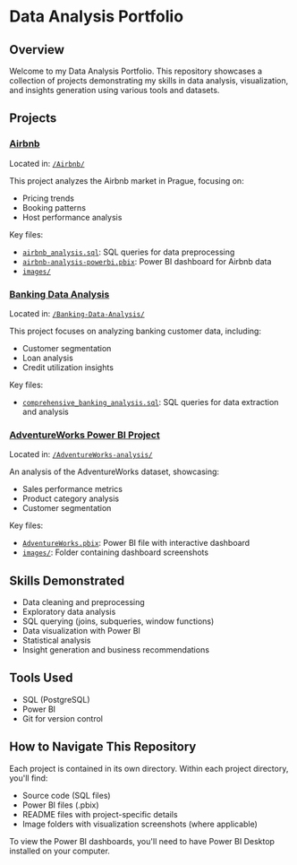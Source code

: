 # Data Analysis Portfolio

## Overview

Welcome to my Data Analysis Portfolio. This repository showcases a collection of projects demonstrating my skills in data analysis, visualization, and insights generation using various tools and datasets.

## Projects

### [Airbnb](./Airbnb)

Located in: [`/Airbnb/`](./Airbnb)

This project analyzes the Airbnb market in Prague, focusing on:
- Pricing trends
- Booking patterns
- Host performance analysis

Key files:
- [`airbnb_analysis.sql`](./Airbnb/airbnb_analysis.sql): SQL queries for data preprocessing
- [`airbnb-analysis-powerbi.pbix`](./Airbnb/airbnb-analysis-powerbi.pbix): Power BI dashboard for Airbnb data
- [`images/`](./airbnb/images)

### [Banking Data Analysis](./Banking-Data-Analysis)

Located in: [`/Banking-Data-Analysis/`](./Banking-Data-Analysis)

This project focuses on analyzing banking customer data, including:
- Customer segmentation
- Loan analysis
- Credit utilization insights

Key files:
- [`comprehensive_banking_analysis.sql`](./Banking-Data-Analysis/comprehensive_banking_analysis.sql): SQL queries for data extraction and analysis


### [AdventureWorks Power BI Project](./AdventureWorks-Analysis)

Located in: [`/AdventureWorks-analysis/`](./AdventureWorks-analysis)

An analysis of the AdventureWorks dataset, showcasing:
- Sales performance metrics
- Product category analysis
- Customer segmentation

Key files:
- [`AdventureWorks.pbix`](./AdventureWorks-analysis/AdventureWorks.pbix): Power BI file with interactive dashboard
- [`images/`](./AdventureWorks-analysis/images): Folder containing dashboard screenshots

## Skills Demonstrated

- Data cleaning and preprocessing
- Exploratory data analysis
- SQL querying (joins, subqueries, window functions)
- Data visualization with Power BI
- Statistical analysis
- Insight generation and business recommendations

## Tools Used

- SQL (PostgreSQL)
- Power BI
- Git for version control

## How to Navigate This Repository

Each project is contained in its own directory. Within each project directory, you'll find:
- Source code (SQL files)
- Power BI files (.pbix)
- README files with project-specific details
- Image folders with visualization screenshots (where applicable)

To view the Power BI dashboards, you'll need to have Power BI Desktop installed on your computer.



